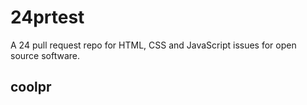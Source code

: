 # 24prtest
A 24 pull request repo for HTML, CSS and JavaScript issues for open source software.

## coolpr
